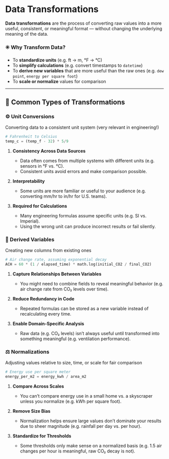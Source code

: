 
# Data Transformations
**Data transformations** are the process of converting raw values into a more useful, consistent, or meaningful format — without changing the underlying meaning of the data.

### ✳️ Why Transform Data?

- To **standardize units** (e.g. ft → m, °F → °C)
- To **simplify calculations** (e.g. convert timestamps to `datetime`)
- To **derive new variables** that are more useful than the raw ones (e.g. `dew point`, `energy per square foot`)
- To **scale or normalize** values for comparison

---

## 🔧 Common Types of Transformations

### ⚙️ Unit Conversions
Converting data to a consistent unit system (very relevant in engineering!)
```python
# Fahrenheit to Celsius
temp_c = (temp_f - 32) * 5/9
```

1. **Consistency Across Data Sources**
   - Data often comes from multiple systems with different units (e.g. sensors in °F vs. °C).
   - Consistent units avoid errors and make comparison possible.

2. **Interpretability**
   - Some units are more familiar or useful to your audience (e.g. converting mm/hr to in/hr for U.S. teams).

3. **Required for Calculations**
   - Many engineering formulas assume specific units (e.g. SI vs. Imperial).
   - Using the wrong unit can produce incorrect results or fail silently.

### 🧮 Derived Variables
Creating new columns from existing ones
```python
# Air change rate, assuming exponential decay
ACH = 60 * (1 / elapsed_time) * math.log(initial_CO2 / final_CO2)
```

1. **Capture Relationships Between Variables**
   - You might need to combine fields to reveal meaningful behavior (e.g. air change rate from CO₂ levels over time).

2. **Reduce Redundancy in Code**
   - Repeated formulas can be stored as a new variable instead of recalculating every time.

3. **Enable Domain-Specific Analysis**
   - Raw data (e.g. CO₂ levels) isn’t always useful until transformed into something meaningful (e.g. ventilation performance).

### ⚖️ Normalizations
Adjusting values relative to size, time, or scale for fair comparison  
```python
# Energy use per square meter
energy_per_m2 = energy_kwh / area_m2
```

1. **Compare Across Scales**
   - You can’t compare energy use in a small home vs. a skyscraper unless you normalize (e.g. kWh per square foot).

2. **Remove Size Bias**
   - Normalization helps ensure large values don’t dominate your results due to sheer magnitude (e.g. rainfall per day vs. per hour).

3. **Standardize for Thresholds**
   - Some thresholds only make sense on a normalized basis (e.g. 1.5 air changes per hour is meaningful, raw CO₂ decay is not).
